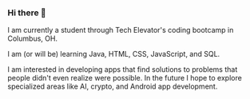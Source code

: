 ### Hi there 👋

<!--
**heatherpiper/heatherpiper** is a ✨ _special_ ✨ repository because its `README.md` (this file) appears on your GitHub profile.

Here are some ideas to get you started:

- 🔭 I’m currently working on ...
- 🌱 I’m currently learning ...
- 👯 I’m looking to collaborate on ...
- 🤔 I’m looking for help with ...
- 💬 Ask me about ...
- 📫 How to reach me: ...
- 😄 Pronouns: ...
- ⚡ Fun fact: ...
-->

I am currently a student through Tech Elevator's coding bootcamp in Columbus, OH.

I am (or will be) learning Java, HTML, CSS, JavaScript, and SQL.

I am interested in developing apps that find solutions to problems that people didn't even realize were possible. In the future I hope to explore specialized areas like AI, crypto, and Android app development. 